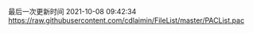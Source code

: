 最后一次更新时间 2021-10-08 09:42:34
https://raw.githubusercontent.com/cdlaimin/FileList/master/PACList.pac

